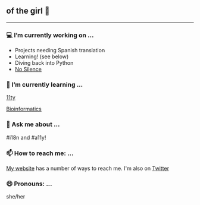 ## of the girl 💖

---

### 💻 I’m currently working on ...
- Projects needing Spanish translation
- Learning! (see below)
- Diving back into Python
- [No Silence](https://nosilence.space/)

### 🌱 I’m currently learning ...
[11ty](https://www.11ty.dev/)

[Bioinformatics](https://www.coursera.org/learn/bioinformatics/home/welcome)

### 💬 Ask me about ...
#i18n and #a11y!

### 📫 How to reach me: ...
[My website](http://natalieastroud.com/) has a number of ways to reach me. I'm also on [Twitter](https://twitter.com/nataliecodes)

### 😄 Pronouns: ...
she/her

<!--### 🎧 Listening to:
{% include spotifySong.html id="0IqrBjsS2wToMuIJgZjur7" %}-->
